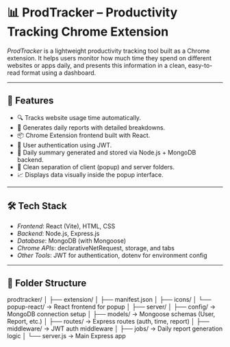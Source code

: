 # 📊 ProdTracker – Productivity Tracking Chrome Extension

*ProdTracker* is a lightweight productivity tracking tool built as a Chrome extension. It helps users monitor how much time they spend on different websites or apps daily, and presents this information in a clean, easy-to-read format using a dashboard.

---

## 🚀 Features

- 🔍 Tracks website usage time automatically.
- 📅 Generates daily reports with detailed breakdowns.
- 📦 Chrome Extension frontend built with React.
- 🔐 User authentication using JWT.
- 🧠 Daily summary generated and stored via Node.js + MongoDB backend.
- 📁 Clean separation of client (popup) and server folders.
- 📈 Displays data visually inside the popup interface.

---

## 🛠 Tech Stack

- *Frontend*: React (Vite), HTML, CSS
- *Backend*: Node.js, Express.js
- *Database*: MongoDB (with Mongoose)
- *Chrome APIs*: declarativeNetRequest, storage, and tabs
- *Other Tools*: JWT for authentication, dotenv for environment config

---

## 📂 Folder Structure

prodtracker/
│
├── extension/
│ ├── manifest.json
│ ├── icons/
│ └── popup-react/ → React frontend for popup
│
├── server/
│ ├── config/ → MongoDB connection setup
│ ├── models/ → Mongoose schemas (User, Report, etc.)
│ ├── routes/ → Express routes (auth, time, report)
│ ├── middleware/ → JWT auth middleware
│ ├── jobs/ → Daily report generation logic
│ └── server.js → Main Express app
